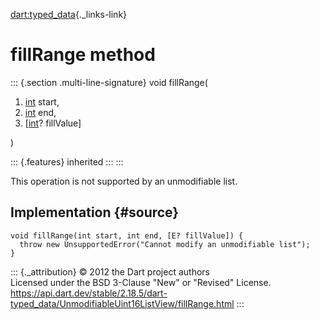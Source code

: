 [dart:typed\_data](../../dart-typed_data/dart-typed_data-library){._links-link}

fillRange method
================

::: {.section .multi-line-signature}
void fillRange(

1.  [int](../../dart-core/int-class) start,
2.  [int](../../dart-core/int-class) end,
3.  \[[int](../../dart-core/int-class)? fillValue\]

)

::: {.features}
inherited
:::
:::

This operation is not supported by an unmodifiable list.

Implementation {#source}
--------------

``` {.language-dart data-language="dart"}
void fillRange(int start, int end, [E? fillValue]) {
  throw new UnsupportedError("Cannot modify an unmodifiable list");
}
```

::: {._attribution}
© 2012 the Dart project authors\
Licensed under the BSD 3-Clause \"New\" or \"Revised\" License.\
<https://api.dart.dev/stable/2.18.5/dart-typed_data/UnmodifiableUint16ListView/fillRange.html>
:::
